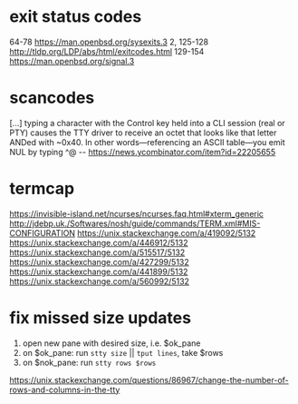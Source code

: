 # exit status codes

64-78
    https://man.openbsd.org/sysexits.3
2, 125-128
    http://tldp.org/LDP/abs/html/exitcodes.html
129-154
    https://man.openbsd.org/signal.3

# scancodes

[...] typing a character with the Control key held into a CLI session (real or PTY) causes the TTY driver to receive an octet that looks like that letter ANDed with ~0x40. In other words—referencing an ASCII table—you emit NUL by typing ^@
    -- https://news.ycombinator.com/item?id=22205655

# termcap

https://invisible-island.net/ncurses/ncurses.faq.html#xterm_generic
http://jdebp.uk./Softwares/nosh/guide/commands/TERM.xml#MIS-CONFIGURATION
https://unix.stackexchange.com/a/419092/5132
https://unix.stackexchange.com/a/446912/5132
https://unix.stackexchange.com/a/515517/5132
https://unix.stackexchange.com/a/427299/5132
https://unix.stackexchange.com/a/441899/5132
https://unix.stackexchange.com/a/560992/5132

# fix missed size updates

1. open new pane with desired size, i.e. $ok_pane
2. on $ok_pane: run `stty size` || `tput lines`, take $rows
3. on $nok_pane: run `stty rows $rows`

https://unix.stackexchange.com/questions/86967/change-the-number-of-rows-and-columns-in-the-tty


